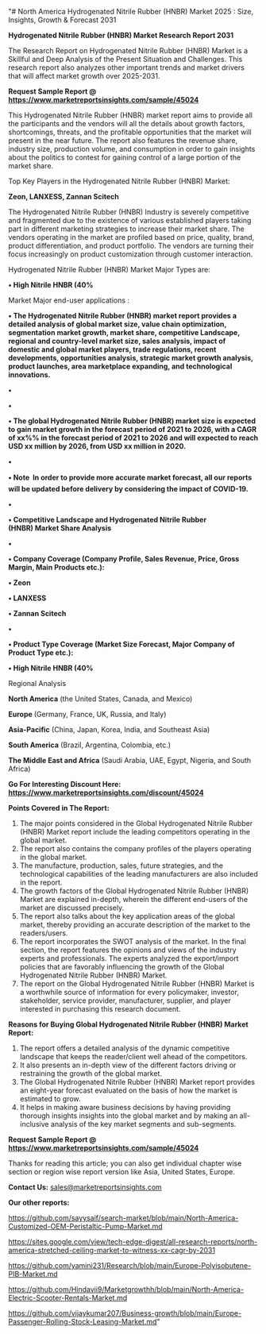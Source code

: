 "# North America Hydrogenated Nitrile Rubber (HNBR) Market 2025 : Size, Insights, Growth & Forecast 2031

<strong>Hydrogenated Nitrile Rubber (HNBR) Market Research Report 2031</strong>

The Research Report on Hydrogenated Nitrile Rubber (HNBR) Market is a Skillful and Deep Analysis of the Present Situation and Challenges. This research report also analyzes other important trends and market drivers that will affect market growth over 2025-2031.

<strong>Request Sample Report @ <a href=https://www.marketreportsinsights.com/sample/45024>https://www.marketreportsinsights.com/sample/45024</a></strong>

This Hydrogenated Nitrile Rubber (HNBR) market report aims to provide all the participants and the vendors will all the details about growth factors, shortcomings, threats, and the profitable opportunities that the market will present in the near future. The report also features the revenue share, industry size, production volume, and consumption in order to gain insights about the politics to contest for gaining control of a large portion of the market share.

Top Key Players in the Hydrogenated Nitrile Rubber (HNBR) Market:

<strong>Zeon, LANXESS, Zannan Scitech</strong>

The Hydrogenated Nitrile Rubber (HNBR) Industry is severely competitive and fragmented due to the existence of various established players taking part in different marketing strategies to increase their market share. The vendors operating in the market are profiled based on price, quality, brand, product differentiation, and product portfolio. The vendors are turning their focus increasingly on product customization through customer interaction.

Hydrogenated Nitrile Rubber (HNBR) Market Major Types are:

<strong>•  High Nitrile HNBR (40%</strong>

Market Major end-user applications :

<strong>•  The Hydrogenated Nitrile Rubber (HNBR) market report provides a detailed analysis of global market size, value chain optimization, segmentation market growth, market share, competitive Landscape, regional and country-level market size, sales analysis, impact of domestic and global market players, trade regulations, recent developments, opportunities analysis, strategic market growth analysis, product launches, area marketplace expanding, and technological innovations.

•  

•  

•  The global Hydrogenated Nitrile Rubber (HNBR) market size is expected to gain market growth in the forecast period of 2021 to 2026, with a CAGR of xx%% in the forecast period of 2021 to 2026 and will expected to reach USD xx million by 2026, from USD xx million in 2020.

•  

•  Note  In order to provide more accurate market forecast, all our reports will be updated before delivery by considering the impact of COVID-19.

•  

•  Competitive Landscape and Hydrogenated Nitrile Rubber (HNBR) Market Share Analysis

•  

•  Company Coverage (Company Profile, Sales Revenue, Price, Gross Margin, Main Products etc.): 

•  Zeon

•  LANXESS

•  Zannan Scitech

•  

•  Product Type Coverage (Market Size  Forecast, Major Company of Product Type etc.):

•  High Nitrile HNBR (40%</strong>

Regional Analysis

</u><strong><b>North America</b></strong> (the United States, Canada, and Mexico)

<strong><b>Europe </b></strong>(Germany, France, UK, Russia, and Italy)

<strong><b>Asia-Pacific</b></strong> (China, Japan, Korea, India, and Southeast Asia)

<strong><b>South America</b></strong> (Brazil, Argentina, Colombia, etc.)

<strong><b>The Middle East and Africa</b></strong> (Saudi Arabia, UAE, Egypt, Nigeria, and South Africa)

<strong>Go For Interesting Discount Here: <a href=https://www.marketreportsinsights.com/discount/45024>https://www.marketreportsinsights.com/discount/45024</a></strong>

<strong>Points Covered in The Report:</strong>
<ol>
  <li>The major points considered in the Global Hydrogenated Nitrile Rubber (HNBR) Market report include the leading competitors operating in the global market.</li>
  <li>The report also contains the company profiles of the players operating in the global market.</li>
  <li>The manufacture, production, sales, future strategies, and the technological capabilities of the leading manufacturers are also included in the report.</li>
  <li>The growth factors of the Global Hydrogenated Nitrile Rubber (HNBR) Market are explained in-depth, wherein the different end-users of the market are discussed precisely.</li>
  <li>The report also talks about the key application areas of the global market, thereby providing an accurate description of the market to the readers/users.</li>
  <li>The report incorporates the SWOT analysis of the market. In the final section, the report features the opinions and views of the industry experts and professionals. The experts analyzed the export/import policies that are favorably influencing the growth of the Global Hydrogenated Nitrile Rubber (HNBR) Market.</li>
  <li>The report on the Global Hydrogenated Nitrile Rubber (HNBR) Market is a worthwhile source of information for every policymaker, investor, stakeholder, service provider, manufacturer, supplier, and player interested in purchasing this research document.</li>
</ol>
<strong>Reasons for Buying Global Hydrogenated Nitrile Rubber (HNBR) Market Report:</strong>

<ol>
  <li>The report offers a detailed analysis of the dynamic competitive landscape that keeps the reader/client well ahead of the competitors.</li>
  <li>It also presents an in-depth view of the different factors driving or restraining the growth of the global market.</li>
  <li>The Global Hydrogenated Nitrile Rubber (HNBR) Market report provides an eight-year forecast evaluated on the basis of how the market is estimated to grow.</li>
  <li>It helps in making aware business decisions by having providing thorough insights insights into the global market and by making an all-inclusive analysis of the key market segments and sub-segments.</li>
</ol>
<strong>Request Sample Report @ <a href=https://www.marketreportsinsights.com/sample/45024>https://www.marketreportsinsights.com/sample/45024</a></strong>


Thanks for reading this article; you can also get individual chapter wise section or region wise report version like Asia, United States, Europe.

<strong>Contact Us:</strong>
sales@marketreportsinsights.com

<strong>Our other reports:</strong>

<a href=https://github.com/sayysaif/search-market/blob/main/North-America-Customized-OEM-Peristaltic-Pump-Market.md>https://github.com/sayysaif/search-market/blob/main/North-America-Customized-OEM-Peristaltic-Pump-Market.md</a>

<a href=https://sites.google.com/view/tech-edge-digest/all-research-reports/north-america-stretched-ceiling-market-to-witness-xx-cagr-by-2031>https://sites.google.com/view/tech-edge-digest/all-research-reports/north-america-stretched-ceiling-market-to-witness-xx-cagr-by-2031</a>

<a href=https://github.com/yamini231/Research/blob/main/Europe-Polyisobutene-PIB-Market.md>https://github.com/yamini231/Research/blob/main/Europe-Polyisobutene-PIB-Market.md</a>

<a href=https://github.com/Hindavii9/Marketgrowthh/blob/main/North-America-Electric-Scooter-Rentals-Market.md>https://github.com/Hindavii9/Marketgrowthh/blob/main/North-America-Electric-Scooter-Rentals-Market.md</a>

<a href=https://github.com/vijaykumar207/Business-growth/blob/main/Europe-Passenger-Rolling-Stock-Leasing-Market.md>https://github.com/vijaykumar207/Business-growth/blob/main/Europe-Passenger-Rolling-Stock-Leasing-Market.md</a>"
